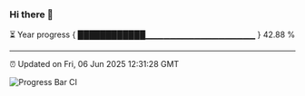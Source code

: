 ### Hi there 👋

⏳ Year progress { ████████████▁▁▁▁▁▁▁▁▁▁▁▁▁▁▁▁▁▁ } 42.88 %

---

⏰ Updated on Fri, 06 Jun 2025 12:31:28 GMT

![Progress Bar CI](https://github.com/liununu/liununu/workflows/Progress%20Bar%20CI/badge.svg)
